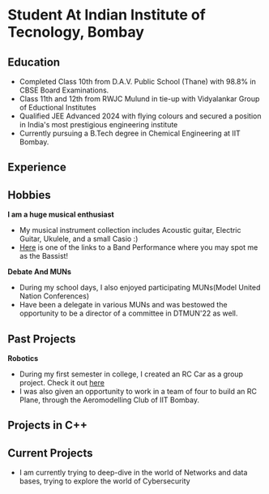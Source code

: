 # Student At Indian Institute of Tecnology, Bombay

## Education
- Completed Class 10th from D.A.V. Public School (Thane) with 98.8% in CBSE Board Examinations.
- Class 11th and 12th from RWJC Mulund in tie-up with Vidyalankar Group of Eductional Institutes
- Qualified JEE Advanced 2024 with flying colours and secured a position in India's most prestigious engineering institute
- Currently pursuing a B.Tech degree in Chemical Engineering at IIT Bombay.

## Experience

## Hobbies
**I am a huge musical enthusiast**
- My musical instrument collection includes Acoustic guitar, Electric Guitar, Ukulele, and a small Casio :)
- [Here](https://youtu.be/h5K0UBeISyo?si=7POFq6XXgHRFUgIp) is one of the links to a Band Performance where you may spot me as the Bassist! 

**Debate And MUNs**
- During my school days, I also enjoyed participating MUNs(Model United Nation Conferences)
- Have been a delegate in various MUNs and was bestowed the opportunity to be a director of a committee in DTMUN'22 as well.

## Past Projects
**Robotics**
- During my first semester in college, I created an RC Car as a group project. Check it out [here](https://www.linkedin.com/posts/aditisingh-iitb_robotics-iitbombay-activity-7242123558083039232-yywH?utm_source=share&utm_medium=member_desktop)
- I was also given an opportunity to work in a team of four to build an RC Plane, through the Aeromodelling Club of IIT Bombay.

**Projects in C++**
- 

## Current Projects
- I am currently trying to deep-dive in the world of Networks and data bases, trying to explore the world of Cybersecurity
